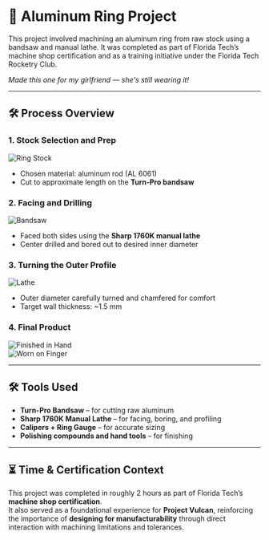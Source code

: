# 💍 Aluminum Ring Project

This project involved machining an aluminum ring from raw stock using a bandsaw and manual lathe. It was completed as part of Florida Tech’s machine shop certification and as a training initiative under the Florida Tech Rocketry Club.

*Made this one for my girlfriend — she's still wearing it!*

---

## 🛠️ Process Overview

### 1. Stock Selection and Prep  
![Ring Stock](ring_stock.jpeg)

- Chosen material: aluminum rod (AL 6061)  
- Cut to approximate length on the **Turn-Pro bandsaw**

### 2. Facing and Drilling  
![Bandsaw](msc_bandsaw.jpeg)

- Faced both sides using the **Sharp 1760K manual lathe**  
- Center drilled and bored out to desired inner diameter

### 3. Turning the Outer Profile  
![Lathe](sharp_1760k_manual_lathe.jpeg)

- Outer diameter carefully turned and chamfered for comfort  
- Target wall thickness: ~1.5 mm

### 4. Final Product  
![Finished in Hand](ring_finished_hand.jpeg)  
![Worn on Finger](ring_on_finger.jpeg)

---

## 🛠️ Tools Used  
- **Turn-Pro Bandsaw** – for cutting raw aluminum  
- **Sharp 1760K Manual Lathe** – for facing, boring, and profiling  
- **Calipers + Ring Gauge** – for accurate sizing  
- **Polishing compounds and hand tools** – for finishing

---

## ⏳ Time & Certification Context  
This project was completed in roughly 2 hours as part of Florida Tech’s **machine shop certification**.  
It also served as a foundational experience for **Project Vulcan**, reinforcing the importance of **designing for manufacturability** through direct interaction with machining limitations and tolerances.

